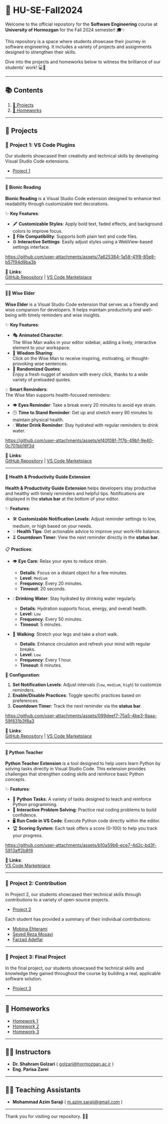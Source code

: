 # 🌟 HU-SE-Fall2024

Welcome to the official repository for the **Software Engineering** course at **University of Hormozgan** for the Fall 2024 semester! 🎓✨

This repository is a space where students showcase their journey in software engineering. It includes a variety of  projects and  assignments designed to strengthen their skills.

Dive into the projects and homeworks below to witness the brilliance of our students' work! 💻🚀


---

## 📚 **Contents** 

1. [🚀 Projects](#-projects) 
2. [📂 Homeworks](#-homeworks)

---
## 🚀 **Projects**

### 🎨 **Project 1: VS Code Plugins**

Our students showcased their creativity and technical skills by developing Visual Studio Code extensions.

- [Project 1](Projects/P1.pdf)
  
---

#### 📖 **Bionic Reading**

**Bionic Reading** is a Visual Studio Code extension designed to enhance text readability through customizable text decorations. 

✨ **Key Features**:
- 🖋 **Customizable Styles**: Apply bold text, faded effects, and background colors to improve focus.
- 📂 **File Compatibility**: Supports both plain text and code files.
- ⚙️ **Interactive Settings**: Easily adjust styles using a WebView-based settings interface.



https://github.com/user-attachments/assets/7a625384-1a58-41f8-85e8-b57f94d9ba3b




📎 **Links**:  
[GitHub Repository](https://github.com/alumen2101/bionic-reading-vsc-extension) | [VS Code Marketplace](https://marketplace.visualstudio.com/items?itemName=SWE-G3.bionic)

---

#### 🧙‍♂️ **Wise Elder**

**Wise Elder** is a Visual Studio Code extension that serves as a friendly and wise companion for developers. It helps maintain productivity and well-being with timely reminders and wise insights. 

✨ **Key Features**:
- 🎭 **Animated Character**:  
  The Wise Man walks in your editor sidebar, adding a lively, interactive element to your workspace.  
- 💬 **Wisdom Sharing**:  
  Click on the Wise Man to receive inspiring, motivating, or thought-provoking wise sentences.  
- 🔄 **Randomized Quotes**:  
  Enjoy a fresh nugget of wisdom with every click, thanks to a wide variety of preloaded quotes.  

💡 **Smart Reminders**:  
The Wise Man supports health-focused reminders:  
- 👁️ **Eyes Reminder**: Take a break every 20 minutes to avoid eye strain.  
- 🕒 **Time to Stand Reminder**: Get up and stretch every 90 minutes to maintain physical health.  
- 💧 **Water Drink Reminder**: Stay hydrated with regular reminders to drink water.  



https://github.com/user-attachments/assets/ef40f08f-7f7b-49bf-9e40-0c701bb16f3d



📎 **Links**:  
[GitHub Repository](https://github.com/AmirShakibafar/Wise-Man-Extension) | [VS Code Marketplace](https://marketplace.visualstudio.com/items?itemName=Morids.morids)

---

#### 🌟 **Health & Productivity Guide Extension**

**Health & Productivity Guide Extension** helps developers stay productive and healthy with timely reminders and helpful tips. Notifications are displayed in the **status bar** at the bottom of your editor.

✨ **Features**:
- 🛠️ **Customizable Notification Levels**: Adjust reminder settings to low, medium, or high based on your needs.
- 💡 **Health Tips**: Get actionable advice to improve your work-life balance.
- ⏳ **Countdown Timer**: View the next reminder directly in the **status bar**.

📋 **Practices**:
- 👁️ **Eye Care**: Relax your eyes to reduce strain.  
  - **Details**: Focus on a distant object for a few minutes.  
  - **Level**: `Medium`  
  - **Frequency**: Every 20 minutes.  
  - **Timeout**: 20 seconds.

- 💧 **Drinking Water**: Stay hydrated by drinking water regularly.  
  - **Details**: Hydration supports focus, energy, and overall health.  
  - **Level**: `Low`  
  - **Frequency**: Every 50 minutes.  
  - **Timeout**: 5 minutes.

- 🚶 **Walking**: Stretch your legs and take a short walk.  
  - **Details**: Enhance circulation and refresh your mind with regular breaks.  
  - **Level**: `Low`  
  - **Frequency**: Every 1 hour.  
  - **Timeout**: 6 minutes.

🔧 **Configuration**:
1. **Set Notification Levels**: Adjust intervals (`low`, `medium`, `high`) to customize reminders.  
2. **Enable/Disable Practices**: Toggle specific practices based on preferences.  
3. **Countdown Timer**: Track the next reminder via the **status bar**.




https://github.com/user-attachments/assets/099deef7-75a5-4be3-9aaa-59f831b3f8a3



📎 **Links**:  
[GitHub Repository](https://github.com/srbmm/vscode_health_check) | [VS Code Marketplace](https://marketplace.visualstudio.com/items?itemName=MohammadSohrabi.healthCheck)

---

#### 🐍 **Python Teacher**

**Python Teacher Extension** is a tool designed to help users learn Python by solving tasks directly in Visual Studio Code. This extension provides challenges that strengthen coding skills and reinforce basic Python concepts.  

✨ **Features**:
- 📝 **Python Tasks**: A variety of tasks designed to teach and reinforce Python programming.  
- 🤔 **Interactive Problem Solving**: Practice real coding problems to build confidence.  
- 🖥️ **Run Code in VS Code**: Execute Python code directly within the editor.  
- 🏆 **Scoring System**: Each task offers a score (0–100) to help you track your progress.



https://github.com/user-attachments/assets/b10a59b6-ece7-4d2c-bd3f-5913aff2b8f8




📎 **Links**:  
[VS Code Marketplace](https://marketplace.visualstudio.com/items?itemName=PythonTeacher.pythonteacher)

---

### 🎨 **Project 2: Contribution**

In Project 2, our students showcased their technical skills through contributions to a variety of open-source projects.


- [Project 2](Projects/P2.pdf)


Each student has provided a summary of their individual contributions:

- [Mobina Ehterami](Project_2_Summary/Mobina_Ehterami.pdf)
- [Seyed Reza Mosavi](Project_2_Summary/Seyed_Reza_Mosavi.pdf)
- [Farzad Adelfar](Project_2_Summary/Farzad_Adelfar.pdf)

---

### 🎨 **Project 3: Final Project**

In the final project, our students showcased the technical skills and knowledge they gained throughout the course by building a real, applicable software solution.


- [Project 3](Projects/P3.pdf)


--- 

## 📂 **Homeworks** 

- [Homework 1](Homeworks/HW1.pdf)
- [Homework 2](Homeworks/HW2.pdf)
- [Homework 3](Homeworks/HW3.pdf)

--- 

## 👨‍🏫 Instructors

- **Dr. Shahram Golzari** ( golzari@hormozgan.ac.ir )  
- **Eng. Parisa Zarei**  

---

## 👨‍🏫 Teaching Assistants

- **Mohammad Azim Saraji** ( m.azim.saraji@gmail.com )

---

Thank you for visiting our repository.  🚀✨
